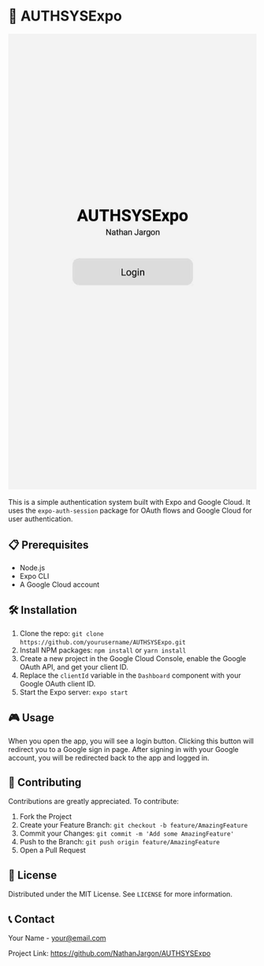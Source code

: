 # 🚀 AUTHSYSExpo

<p align="center">
  <img src="./assets/screenshot.jpg" alt="Screenshot of the app">
</p>

This is a simple authentication system built with Expo and Google Cloud. It uses the `expo-auth-session` package for OAuth flows and Google Cloud for user authentication.

## 📋 Prerequisites

- Node.js
- Expo CLI
- A Google Cloud account

## 🛠️ Installation

1. Clone the repo: `git clone https://github.com/yourusername/AUTHSYSExpo.git`
2. Install NPM packages: `npm install` or `yarn install`
3. Create a new project in the Google Cloud Console, enable the Google OAuth API, and get your client ID.
4. Replace the `clientId` variable in the `Dashboard` component with your Google OAuth client ID.
5. Start the Expo server: `expo start`

## 🎮 Usage

When you open the app, you will see a login button. Clicking this button will redirect you to a Google sign in page. After signing in with your Google account, you will be redirected back to the app and logged in.

## 👥 Contributing

Contributions are greatly appreciated. To contribute:

1. Fork the Project
2. Create your Feature Branch: `git checkout -b feature/AmazingFeature`
3. Commit your Changes: `git commit -m 'Add some AmazingFeature'`
4. Push to the Branch: `git push origin feature/AmazingFeature`
5. Open a Pull Request

## 📜 License

Distributed under the MIT License. See `LICENSE` for more information.

## 📞 Contact

Your Name - your@email.com

Project Link: https://github.com/NathanJargon/AUTHSYSExpo